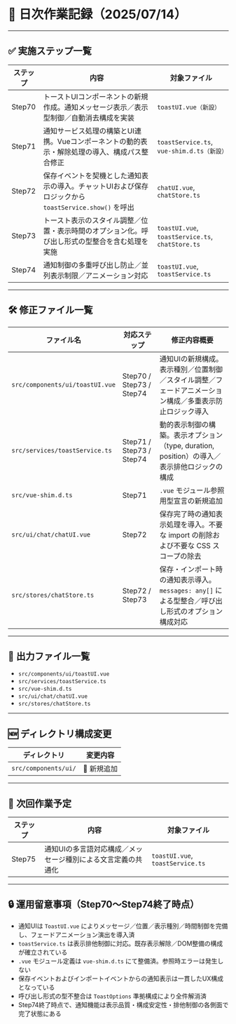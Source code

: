 # 📅 日次作業記録（2025/07/14）

---

## ✅ 実施ステップ一覧

| ステップ | 内容                                                                                                   | 対象ファイル                                                         |
|----------|--------------------------------------------------------------------------------------------------------|----------------------------------------------------------------------|
| Step70   | トーストUIコンポーネントの新規作成。通知メッセージ表示／表示型制御／自動消去構成を実装                 | `toastUI.vue（新設）`                                                |
| Step71   | 通知サービス処理の構築とUI連携。Vueコンポーネントの動的表示・解除処理の導入、構成パス整合修正         | `toastService.ts`, `vue-shim.d.ts（新設）`                           |
| Step72   | 保存イベントを契機とした通知表示の導入。チャットUIおよび保存ロジックから `toastService.show()` を呼出   | `chatUI.vue`, `chatStore.ts`                                        |
| Step73   | トースト表示のスタイル調整／位置・表示時間のオプション化。呼び出し形式の型整合を含む処理を実施         | `toastUI.vue`, `toastService.ts`, `chatStore.ts`                     |
| Step74   | 通知制御の多重呼び出し防止／並列表示制限／アニメーション対応                                           | `toastUI.vue`, `toastService.ts`                                     |

---

## 🛠 修正ファイル一覧

| ファイル名                           | 対応ステップ         | 修正内容概要                                                                                                  |
|-------------------------------------|----------------------|----------------------------------------------------------------------------------------------------------------|
| `src/components/ui/toastUI.vue`     | Step70 / Step73 / Step74 | 通知UIの新規構成。表示種別／位置制御／スタイル調整／フェードアニメーション構成／多重表示防止ロジック導入        |
| `src/services/toastService.ts`      | Step71 / Step73 / Step74 | 動的表示制御の構築。表示オプション（type, duration, position）の導入／表示排他ロジックの構成                       |
| `src/vue-shim.d.ts`                 | Step71               | `.vue` モジュール参照用型宣言の新規追加                                                                        |
| `src/ui/chat/chatUI.vue`            | Step72               | 保存完了時の通知表示処理を導入。不要な import の削除および不要な CSS スコープの除去                             |
| `src/stores/chatStore.ts`           | Step72 / Step73      | 保存・インポート時の通知表示導入。`messages: any[]` による型整合／呼び出し形式のオプション構成対応               |

---

## 📂 出力ファイル一覧

- `src/components/ui/toastUI.vue`  
- `src/services/toastService.ts`  
- `src/vue-shim.d.ts`  
- `src/ui/chat/chatUI.vue`  
- `src/stores/chatStore.ts`

---

## 🆕 ディレクトリ構成変更

| ディレクトリ              | 変更内容     |
|---------------------------|--------------|
| `src/components/ui/`      | 🔹 新規追加   |

---

## 🎯 次回作業予定

| ステップ | 内容                                                                                         | 対象ファイル                     |
|----------|----------------------------------------------------------------------------------------------|----------------------------------|
| Step75   | 通知UIの多言語対応構成／メッセージ種別による文言定義の共通化                                | `toastUI.vue`, `toastService.ts` |

---

## 🔒 運用留意事項（Step70〜Step74終了時点）

- 通知UIは `ToastUI.vue` によりメッセージ／位置／表示種別／時間制御を完備し、フェードアニメーション演出を導入済  
- `toastService.ts` は表示排他制御に対応。既存表示解除／DOM整備の構成が確立されている  
- `.vue` モジュール定義は `vue-shim.d.ts` にて整備済。参照時エラーは発生しない  
- 保存イベントおよびインポートイベントからの通知表示は一貫したUX構成となっている  
- 呼び出し形式の型不整合は `ToastOptions` 準拠構成により全件解消済  
- Step74終了時点で、通知機能は表示品質・構成安定性・排他制御の各側面で完了状態にある
